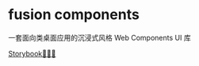# fusion components

一套面向类桌面应用的沉浸式风格 Web Components UI 库

[Storybook👨🏻‍💻](https://iahu.github.io/fusion-components)

